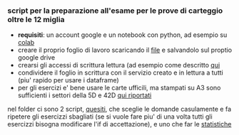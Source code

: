 ### script per la preparazione all'esame per le prove di carteggio oltre le 12 miglia
- **requisiti**: un account google e un notebook con python, ad esempio su [colab](https://colab.research.google.com/)
- creare il proprio foglio di lavoro scaricando il [file](https://github.com/gmazzitelli/patente/blob/master/files/domenteOlre12.gsheet) e salvandolo sul proptio google drive
- crearsi gli accessi di scrittura lettura (ad esempio come descritto [qui](https://medium.com/@alestamm/automating-reports-with-google-sheets-jupyter-notebook-connection-8f9cfa5e8588)
- condividere il foglio in scrittura con il servizio creato e in lettura a tutti (piu' rapido per usare i dataframe)
- per gli esercizi e' bene usare le carte ufficili, ma stampati su A3 sono sufficienti i settori della 5D e 42D [qui riportati](https://drive.google.com/drive/folders/1_m-Zc5H9npr0q1Zl4BXpAJV00jlWM8Wc?usp=drive_link)

nel folder ci sono 2 script, [quesiti](https://github.com/gmazzitelli/patente/blob/master/quesiti.ipynb), che sceglie le domande casulamente e fa ripetere 
gli esercizzi sbagliati (se si vuole fare piu' di una volta tutti gli esercizzi bisogna modificare l'if di accettazione), e uno che far le [statistiche](https://github.com/gmazzitelli/patente/blob/master/statistiche.ipynb)
